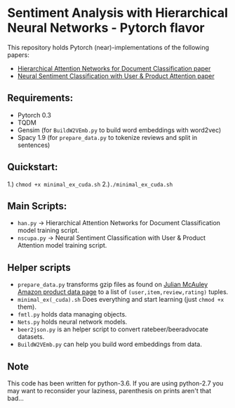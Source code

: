# Sentiment Analysis with Hierarchical Neural Networks - Pytorch flavor

This repository holds Pytorch (near)-implementations of the following papers:
- [Hierarchical Attention Networks for Document Classification paper](https://www.cs.cmu.edu/~diyiy/docs/naacl16.pdf)
- [Neural Sentiment Classification with User &amp; Product Attention paper](https://aclweb.org/anthology/D16-1171)


## Requirements:
    
- Pytorch 0.3
- TQDM
- Gensim (for `BuildW2VEmb.py` to build word embeddings with word2vec)
- Spacy 1.9 (for `prepare_data.py` to tokenize reviews and split in sentences)


## Quickstart:
    
1.) `chmod +x minimal_ex_cuda.sh`
2.)`./minimal_ex_cuda.sh`

## Main Scripts:

- `han.py` -> Hierarchical Attention Networks for Document Classification model training script.
- `nscupa.py` -> Neural Sentiment Classification with User &amp; Product Attention model training script.

## Helper scripts
- `prepare_data.py` transforms gzip files as found on [Julian McAuley Amazon product data page](http://jmcauley.ucsd.edu/data/amazon/) to a list of `(user,item,review,rating)` tuples.
- `minimal_ex(_cuda).sh` Does everything and start learning (just `chmod +x` them).
- `fmtl.py` holds data managing objects.
- `Nets.py` holds neural network models.
- `beer2json.py` is an helper script to convert ratebeer/beeradvocate datasets.
- `BuildW2VEmb.py` can help you build word embeddings from data.


## Note

This code has been written for python-3.6. If you are using python-2.7 you may want to reconsider your laziness, parenthesis on prints aren't that bad...
